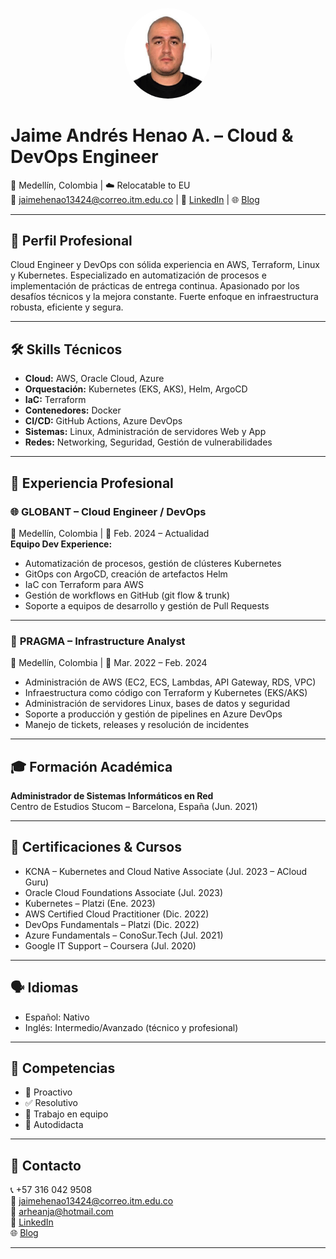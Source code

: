 <p align="center">
  <img src="../images/photo-jaime.jpg" alt="Jaime Andrés Henao" width="140" style="border-radius: 50%;">
</p>

# Jaime Andrés Henao A. – Cloud & DevOps Engineer

📍 Medellín, Colombia | ☁️ Relocatable to EU  
📧 jaimehenao13424@correo.itm.edu.co | 🔗 [LinkedIn](https://www.linkedin.com/in/jaimehenao8126) | 🌐 [Blog](https://jaimehenao2681.wordpress.com)

---

## 🚀 Perfil Profesional

Cloud Engineer y DevOps con sólida experiencia en AWS, Terraform, Linux y Kubernetes. Especializado en automatización de procesos e implementación de prácticas de entrega continua. Apasionado por los desafíos técnicos y la mejora constante. Fuerte enfoque en infraestructura robusta, eficiente y segura. 

---

## 🛠️ Skills Técnicos

- **Cloud:** AWS, Oracle Cloud, Azure
- **Orquestación:** Kubernetes (EKS, AKS), Helm, ArgoCD
- **IaC:** Terraform
- **Contenedores:** Docker
- **CI/CD:** GitHub Actions, Azure DevOps
- **Sistemas:** Linux, Administración de servidores Web y App
- **Redes:** Networking, Seguridad, Gestión de vulnerabilidades

---

## 💼 Experiencia Profesional

### 🌐 **GLOBANT – Cloud Engineer / DevOps**  
📍 Medellín, Colombia | 📅 Feb. 2024 – Actualidad  
**Equipo Dev Experience:**
- Automatización de procesos, gestión de clústeres Kubernetes
- GitOps con ArgoCD, creación de artefactos Helm
- IaC con Terraform para AWS
- Gestión de workflows en GitHub (git flow & trunk)
- Soporte a equipos de desarrollo y gestión de Pull Requests

---

### 🔧 **PRAGMA – Infrastructure Analyst**  
📍 Medellín, Colombia | 📅 Mar. 2022 – Feb. 2024  
- Administración de AWS (EC2, ECS, Lambdas, API Gateway, RDS, VPC)
- Infraestructura como código con Terraform y Kubernetes (EKS/AKS)
- Administración de servidores Linux, bases de datos y seguridad
- Soporte a producción y gestión de pipelines en Azure DevOps
- Manejo de tickets, releases y resolución de incidentes

---

## 🎓 Formación Académica

**Administrador de Sistemas Informáticos en Red**  
Centro de Estudios Stucom – Barcelona, España (Jun. 2021)

---

## 🧾 Certificaciones & Cursos

- KCNA – Kubernetes and Cloud Native Associate (Jul. 2023 – ACloud Guru)  
- Oracle Cloud Foundations Associate (Jul. 2023)  
- Kubernetes – Platzi (Ene. 2023)  
- AWS Certified Cloud Practitioner (Dic. 2022)  
- DevOps Fundamentals – Platzi (Dic. 2022)  
- Azure Fundamentals – ConoSur.Tech (Jul. 2021)  
- Google IT Support – Coursera (Jul. 2020)

---

## 🗣️ Idiomas

- Español: Nativo  
- Inglés: Intermedio/Avanzado (técnico y profesional)

---

## 🧠 Competencias

- 🔧 Proactivo
- ✅ Resolutivo
- 👥 Trabajo en equipo
- 🚀 Autodidacta

---

## 📱 Contacto

📞 +57 316 042 9508  
📧 jaimehenao13424@correo.itm.edu.co  
📧 arheanja@hotmail.com  
🔗 [LinkedIn](https://www.linkedin.com/in/jaimehenao8126)  
🌐 [Blog](https://jaimehenao2681.wordpress.com)

---
